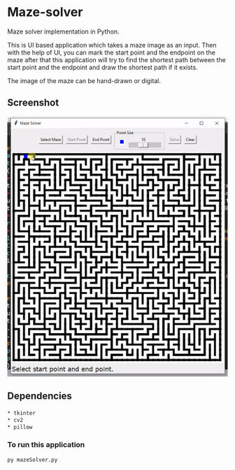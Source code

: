 # Maze-solver
Maze solver implementation in Python.

This is UI based application which takes a maze image as an input. Then with the help of UI, you can mark the start point and the endpoint on the maze after that this application will try to find the shortest path between the start point and the endpoint and draw the shortest path if it exists.

The image of the maze can be hand-drawn or digital.

## Screenshot
![Maze solver screenshot](screenshot01.gif)

## Dependencies
``` 
* tkinter
* cv2
* pillow 
```
### To run this application
```
py mazeSolver.py
```
